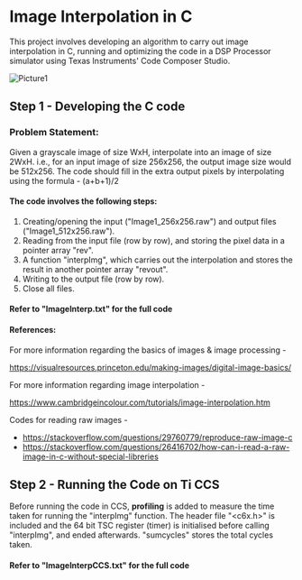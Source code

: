 # Image Interpolation in C

This project involves developing an algorithm to carry out image interpolation in C, running and optimizing the code in a DSP Processor simulator using Texas Instruments' Code Composer Studio.

![Picture1](https://user-images.githubusercontent.com/59883696/124708529-06ba1680-df18-11eb-8919-465f4121bf26.png)

## Step 1 - Developing the C code

### Problem Statement:

Given a grayscale image of size WxH, interpolate into an image of size 2WxH. i.e., for an input image of size 256x256, the output image size would be 512x256. 
The code should fill in the extra output pixels by interpolating using the formula - (a+b+1)/2

#### The code involves the following steps: 
1. Creating/opening the input ("Image1_256x256.raw") and output files ("Image1_512x256.raw").
2. Reading from the input file (row by row), and storing the pixel data in a pointer array "rev".
3. A function "interpImg", which carries out the interpolation and stores the result in another pointer array "revout".
4. Writing to the output file (row by row).
5. Close all files.

#### Refer to "ImageInterp.txt" for the full code

#### References:

For more information regarding the basics of images & image processing - 

https://visualresources.princeton.edu/making-images/digital-image-basics/ 
  
For more information regarding image interpolation - 

https://www.cambridgeincolour.com/tutorials/image-interpolation.htm

Codes for reading raw images -
- https://stackoverflow.com/questions/29760779/reproduce-raw-image-c 
- https://stackoverflow.com/questions/26416702/how-can-i-read-a-raw-image-in-c-without-special-libreries



## Step 2 - Running the Code on Ti CCS

Before running the code in CCS, **profiling** is added to measure the time taken for running the "interpImg" function. 
The header file "<c6x.h>" is included and the 64 bit TSC register (timer) is initialised before calling "interpImg", and ended afterwards. "sumcycles" stores the total cycles taken. 

#### Refer to "ImageInterpCCS.txt" for the full code
